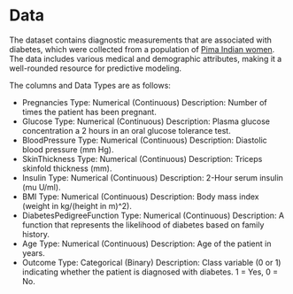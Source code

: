 # Data
The dataset contains diagnostic measurements that are associated with diabetes, which were collected from a population of [Pima Indian women](https://www.kaggle.com/datasets/uciml/pima-indians-diabetes-database). The data includes various medical and demographic attributes, making it a well-rounded resource for predictive modeling.

The columns and Data Types are as follows:

- Pregnancies Type: Numerical (Continuous) Description: Number of times the patient has been pregnant.
- Glucose Type: Numerical (Continuous) Description: Plasma glucose concentration a 2 hours in an oral glucose tolerance test.
- BloodPressure Type: Numerical (Continuous) Description: Diastolic blood pressure (mm Hg).
- SkinThickness Type: Numerical (Continuous) Description: Triceps skinfold thickness (mm).
- Insulin Type: Numerical (Continuous) Description: 2-Hour serum insulin (mu U/ml).
- BMI Type: Numerical (Continuous) Description: Body mass index (weight in kg/(height in m)^2).
- DiabetesPedigreeFunction Type: Numerical (Continuous) Description: A function that represents the likelihood of diabetes based on family history.
- Age Type: Numerical (Continuous) Description: Age of the patient in years.
- Outcome Type: Categorical (Binary) Description: Class variable (0 or 1) indicating whether the patient is diagnosed with diabetes. 1 = Yes, 0 = No.
